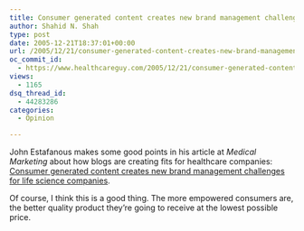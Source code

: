 ```yaml
---
title: Consumer generated content creates new brand management challenges for life science companies
author: Shahid N. Shah
type: post
date: 2005-12-21T18:37:01+00:00
url: /2005/12/21/consumer-generated-content-creates-new-brand-management-challenges-for-life-science-companies/
oc_commit_id:
  - https://www.healthcareguy.com/2005/12/21/consumer-generated-content-creates-new-brand-management-challenges-for-life-science-companies/1478768966
views:
  - 1165
dsq_thread_id:
  - 44283286
categories:
  - Opinion

---
```

John Estafanous makes some good points in his article at _Medical Marketing_ about how blogs are creating fits for healthcare companies: [Consumer generated content creates new brand management challenges for life science companies][1].

Of course, I think this is a good thing. The more empowered consumers are, the better quality product they&#8217;re going to receive at the lowest possible price.

 [1]: http://blogs.estcomedical.com/medical_marketing/2005/03/consumer_genera.html